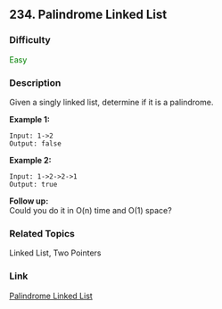 ## 234. Palindrome Linked List
### Difficulty

 <font color=green>Easy</font>

### Description

Given a singly linked list, determine if it is a palindrome.

**Example 1:**
            Input: 1->2    Output: false

**Example 2:**
            Input: 1->2->2->1    Output: true

**Follow up:**  
Could you do it in O(n) time and O(1) space?


### Related Topics

Linked List, Two Pointers


### Link
[Palindrome Linked List](https://leetcode.com/problems/palindrome-linked-list)
